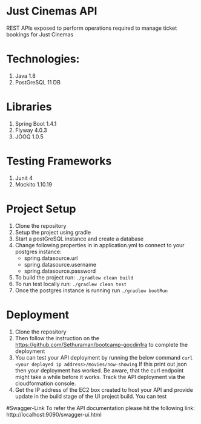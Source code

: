 # Just Cinemas API

REST APIs exposed to perform operations required to manage ticket bookings for Just Cinemas

# Technologies:
 1. Java 1.8
 2. PostGreSQL 11 DB

# Libraries
 1. Spring Boot 1.4.1
 2. Flyway 4.0.3
 3. JOOQ 1.0.5

# Testing Frameworks
 1. Junit 4
 2. Mockito 1.10.19

# Project Setup
 1. Clone the repository
 2. Setup the project using gradle
 3. Start a postGreSQL instance and create a database
 4. Change following properties in in application.yml to connect to your postgres instance:
       - spring.datasource.url
       - spring.datasource.username
       - spring.datasource.password
 5. To build the project run:
       ```./gradlew clean build```
 6. To run test locally run:
       ```./gradlew clean test```
 7. Once the postgres instance is running run
        ```./gradlew bootRun```

# Deployment
 1. Clone the repository
 2. Then follow the instruction on the https://github.com/Sethuraman/bootcamp-gocdinfra to complete the deployment
 3. You can test your API deployment by running the below command
   ```curl <your deployed ip address>/movies/now-showing``` If this print out json then your deployment has worked. Be aware, that the curl endpoint might take a while before it works. Track the API deployment via the cloudformation console.
 4. Get the IP address of the EC2 box created to host your API and provide update in the build stage of the UI project build. You can test

#Swagger-Link
 To refer the API documentation please hit the following link:
 http://localhost:9090/swagger-ui.html